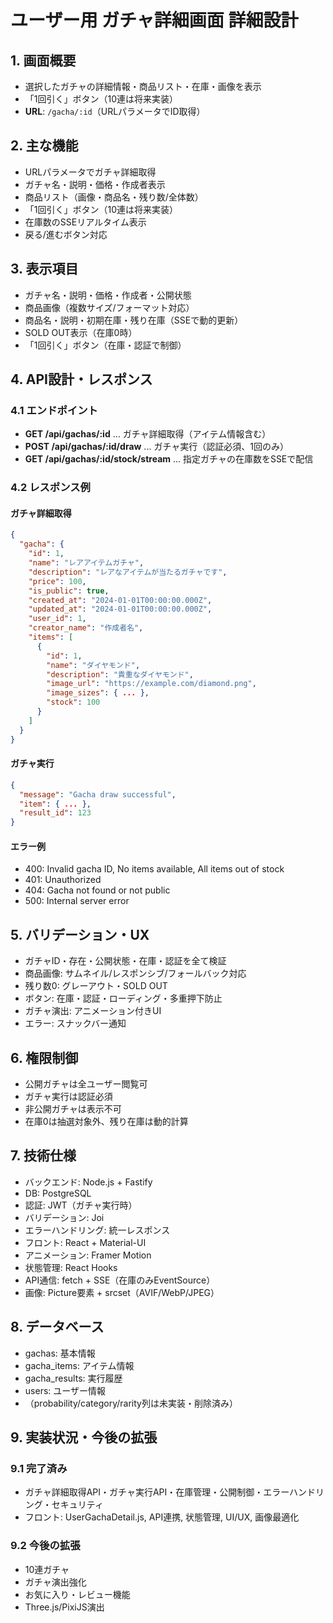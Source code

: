 # ユーザー用 ガチャ詳細画面 詳細設計

## 1. 画面概要
- 選択したガチャの詳細情報・商品リスト・在庫・画像を表示
- 「1回引く」ボタン（10連は将来実装）
- **URL**: `/gacha/:id`（URLパラメータでID取得）

## 2. 主な機能
- URLパラメータでガチャ詳細取得
- ガチャ名・説明・価格・作成者表示
- 商品リスト（画像・商品名・残り数/全体数）
- 「1回引く」ボタン（10連は将来実装）
- 在庫数のSSEリアルタイム表示
- 戻る/進むボタン対応

## 3. 表示項目
- ガチャ名・説明・価格・作成者・公開状態
- 商品画像（複数サイズ/フォーマット対応）
- 商品名・説明・初期在庫・残り在庫（SSEで動的更新）
- SOLD OUT表示（在庫0時）
- 「1回引く」ボタン（在庫・認証で制御）


## 4. API設計・レスポンス
### 4.1 エンドポイント
- **GET /api/gachas/:id** ... ガチャ詳細取得（アイテム情報含む）
- **POST /api/gachas/:id/draw** ... ガチャ実行（認証必須、1回のみ）
- **GET /api/gachas/:id/stock/stream** ... 指定ガチャの在庫数をSSEで配信

### 4.2 レスポンス例
#### ガチャ詳細取得
```json
{
  "gacha": {
    "id": 1,
    "name": "レアアイテムガチャ",
    "description": "レアなアイテムが当たるガチャです",
    "price": 100,
    "is_public": true,
    "created_at": "2024-01-01T00:00:00.000Z",
    "updated_at": "2024-01-01T00:00:00.000Z",
    "user_id": 1,
    "creator_name": "作成者名",
    "items": [
      {
        "id": 1,
        "name": "ダイヤモンド",
        "description": "貴重なダイヤモンド",
        "image_url": "https://example.com/diamond.png",
        "image_sizes": { ... },
        "stock": 100
      }
    ]
  }
}
```
#### ガチャ実行
```json
{
  "message": "Gacha draw successful",
  "item": { ... },
  "result_id": 123
}
```
#### エラー例
- 400: Invalid gacha ID, No items available, All items out of stock
- 401: Unauthorized
- 404: Gacha not found or not public
- 500: Internal server error


## 5. バリデーション・UX
- ガチャID・存在・公開状態・在庫・認証を全て検証
- 商品画像: サムネイル/レスポンシブ/フォールバック対応
- 残り数0: グレーアウト・SOLD OUT
- ボタン: 在庫・認証・ローディング・多重押下防止
- ガチャ演出: アニメーション付きUI
- エラー: スナックバー通知


## 6. 権限制御
- 公開ガチャは全ユーザー閲覧可
- ガチャ実行は認証必須
- 非公開ガチャは表示不可
- 在庫0は抽選対象外、残り在庫は動的計算


## 7. 技術仕様
- バックエンド: Node.js + Fastify
- DB: PostgreSQL
- 認証: JWT（ガチャ実行時）
- バリデーション: Joi
- エラーハンドリング: 統一レスポンス
- フロント: React + Material-UI
- アニメーション: Framer Motion
- 状態管理: React Hooks
- API通信: fetch + SSE（在庫のみEventSource）
- 画像: Picture要素 + srcset（AVIF/WebP/JPEG）


## 8. データベース
- gachas: 基本情報
- gacha_items: アイテム情報
- gacha_results: 実行履歴
- users: ユーザー情報
- （probability/category/rarity列は未実装・削除済み）


## 9. 実装状況・今後の拡張
### 9.1 完了済み
- ガチャ詳細取得API・ガチャ実行API・在庫管理・公開制御・エラーハンドリング・セキュリティ
- フロント: UserGachaDetail.js, API連携, 状態管理, UI/UX, 画像最適化
### 9.2 今後の拡張
- 10連ガチャ
- ガチャ演出強化
- お気に入り・レビュー機能
- Three.js/PixiJS演出
